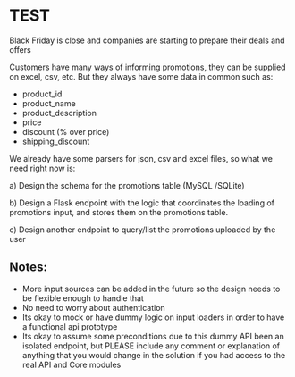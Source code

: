 # TEST
Black Friday is close and companies are starting to prepare their deals and offers

Customers have many ways of informing promotions, they can be supplied on excel, csv, etc.
But they always have some data in common such as:

- product_id
- product_name
- product_description
- price
- discount (% over price)
- shipping_discount

We already have some parsers for json, csv and excel files, so what we need right now is:

 a) Design the schema for the promotions table (MySQL /SQLite)

 b) Design a Flask endpoint with the logic that coordinates the loading of promotions input,
    and stores them on the promotions table.

 c) Design another endpoint to query/list the promotions uploaded by the user


## Notes:

- More input sources can be added in the future so the design needs to be flexible enough to handle that
- No need to worry about authentication
- Its okay to mock or have dummy logic on input loaders in order to have a functional api prototype
- Its okay to assume some preconditions due to this dummy API been an isolated endpoint,
  but PLEASE include any comment or explanation of anything that you would change in the solution
  if you had access to the real API and Core modules
